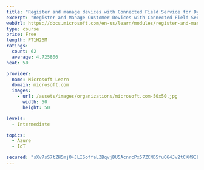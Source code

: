 ```yaml
---
title: "Register and manage devices with Connected Field Service for Dynamics 365 and Azure IoT"
excerpt: "Register and Manage Customer Devices with Connected Field Service."
webUrl: https://docs.microsoft.com/en-us/learn/modules/register-and-manage-customer-devices-with-connected-field-service/
type: course
price: Free
length: PT1H26M
ratings:
  count: 62
  average: 4.725806
heat: 50

provider:
  name: Microsoft Learn
  domain: microsoft.com
  images:
    - url: /assets/images/organizations/microsoft.com-50x50.jpg
      width: 50
      height: 50

levels:
  - Intermediate

topics:
  - Azure
  - IoT

secured: "sXv7sS7tZH5mjO+JLISoffeLZBqvjDU5AcnrcPx57ZCND5fuO64Jv2tCKM9ILbwST88D9t99scglACkJ2MyKkY2BkyyPoCCMLGE5QdsWQ3W8pe7wJTdFl5sLU3FlE0o4slet80xLT1NvyyoIuT8rqoyx8XjryqDF61D3EE1rnpEPzPgkVdJ8b3hsgiGApUOkWjWDmC2WwMkC42isnz6W98qOp9XLtaMPgyWEPEXIKUdj5Qt7jcd8tVzSORnGgjSmRUODC33+qHEE5kC1IjfhoZqJoflvb1sgY4x4/m955zzBNg1Lr8dCGCkupVopzFfBIIO73eIyArkA4HbUif0NynXoyZRDLBnt9AnT6gvbyMsl1vLHioFDOyWiNTTqXJlC7rASPOhhSb+o1Z8SIsYeyJCayrsCisW/nq1yUwtFcm4=;A3ku8RT38HU4qc1D3A6msA=="
---
```


